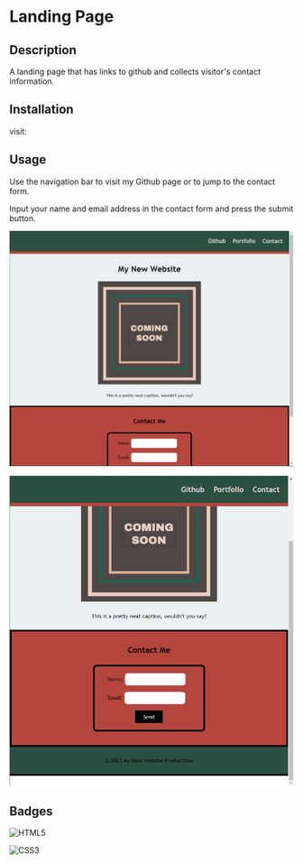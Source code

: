 # Landing Page 

## Description

A landing page that has links to github and collects visitor's contact information.


## Installation

visit: 

## Usage

Use the navigation bar to visit my Github page or to jump to the contact form.

Input your name and email address in the contact form and press the submit button.

![alt text](assets/images/Landing-page-ss.png)

![alt text](./assets/images/Landing-page-ss-2.png)

## Badges

![HTML5](https://img.shields.io/badge/html5-%23E34F26.svg?style=for-the-badge&logo=html5&logoColor=white)

![CSS3](https://img.shields.io/badge/css3-%231572B6.svg?style=for-the-badge&logo=css3&logoColor=white)

